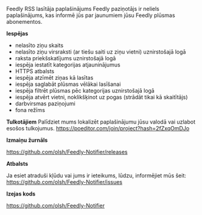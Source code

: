 Feedly RSS lasītāja paplašinājums
Feedly paziņotājs ir neliels paplašinājums, kas informē jūs par jaunumiem jūsu Feedly plūsmas abonementos.

**Iespējas**

- nelasīto ziņu skaits
- nelasīto ziņu virsraksti (ar tiešu saiti uz ziņu vietni) uznirstošajā logā
- raksta priekšskatījums uznirstošajā logā
- iespēja iestatīt kategorijas atjauninājumus
- HTTPS atbalsts
- iespēja atzīmēt ziņas kā lasītas
- iespēja saglabāt plūsmas vēlākai lasīšanai
- iespēja filtrēt plūsmas pēc kategorijas uznirstošajā logā
- iespēja atvērt vietni, noklikšķinot uz pogas (strādāt tikai kā skaitītājs)
- darbvirsmas paziņojumi
- fona režīms

**Tulkotājiem**
Palīdziet mums lokalizēt paplašinājumu jūsu valodā vai uzlabot esošos tulkojumus.
https://poeditor.com/join/project?hash=2fZxqOmDJo

**Izmaiņu žurnāls**

https://github.com/olsh/Feedly-Notifier/releases

**Atbalsts**

Ja esiet atraduši kļūdu vai jums ir ieteikums, lūdzu, informējiet mūs šeit:
https://github.com/olsh/Feedly-Notifier/issues

**Izejas kods**

https://github.com/olsh/Feedly-Notifier